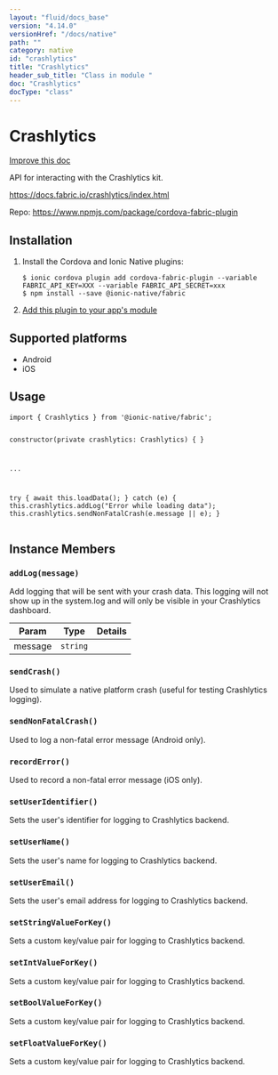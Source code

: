 ```yaml
---
layout: "fluid/docs_base"
version: "4.14.0"
versionHref: "/docs/native"
path: ""
category: native
id: "crashlytics"
title: "Crashlytics"
header_sub_title: "Class in module "
doc: "Crashlytics"
docType: "class"
---
```


<h1 class="api-title">Crashlytics</h1>

<a class="improve-v2-docs" href="http://github.com/ionic-team/ionic-native/edit/master/src/@ionic-native/plugins/fabric/index.ts#L5">
  Improve this doc
</a>







<p>API for interacting with the Crashlytics kit.</p>
<p><a href="https://docs.fabric.io/crashlytics/index.html">https://docs.fabric.io/crashlytics/index.html</a></p>


<p>Repo:
  <a href="https://www.npmjs.com/package/cordova-fabric-plugin">
    https://www.npmjs.com/package/cordova-fabric-plugin
  </a>
</p>


<h2><a class="anchor" name="installation" href="#installation"></a>Installation</h2>
<ol class="installation">
  <li>Install the Cordova and Ionic Native plugins:<br>
    <pre><code class="nohighlight">$ ionic cordova plugin add cordova-fabric-plugin --variable FABRIC_API_KEY=XXX --variable FABRIC_API_SECRET=xxx
$ npm install --save @ionic-native/fabric
</code></pre>
  </li>
  <li><a href="https://ionicframework.com/docs/native/#Add_Plugins_to_Your_App_Module">Add this plugin to your app's module</a></li>
</ol>



<h2><a class="anchor" name="platforms" href="#platforms"></a>Supported platforms</h2>
<ul>
  <li>Android</li><li>iOS</li>
</ul>






<h2><a class="anchor" name="usage" href="#usage"></a>Usage</h2>
<pre><code class="lang-typescript">import { Crashlytics } from &#39;@ionic-native/fabric&#39;;


constructor(private crashlytics: Crashlytics) { }

...

try {
 await this.loadData();
} catch (e) {
 this.crashlytics.addLog(&quot;Error while loading data&quot;);
 this.crashlytics.sendNonFatalCrash(e.message || e);
}
</code></pre>








<h2><a class="anchor" name="instance-members" href="#instance-members"></a>Instance Members</h2>
<h3><a class="anchor" name="addLog" href="#addLog"></a><code>addLog(message)</code></h3>




Add logging that will be sent with your crash data. This logging will not show up
in the system.log and will only be visible in your Crashlytics dashboard.
<table class="table param-table" style="margin:0;">
  <thead>
  <tr>
    <th>Param</th>
    <th>Type</th>
    <th>Details</th>
  </tr>
  </thead>
  <tbody>
  <tr>
    <td>
      message</td>
    <td>
      <code>string</code>
    </td>
    <td>
      </td>
  </tr>
  </tbody>
</table>

<h3><a class="anchor" name="sendCrash" href="#sendCrash"></a><code>sendCrash()</code></h3>




Used to simulate a native platform crash (useful for testing Crashlytics logging).



<h3><a class="anchor" name="sendNonFatalCrash" href="#sendNonFatalCrash"></a><code>sendNonFatalCrash()</code></h3>




Used to log a non-fatal error message (Android only).



<h3><a class="anchor" name="recordError" href="#recordError"></a><code>recordError()</code></h3>




Used to record a non-fatal error message (iOS only).



<h3><a class="anchor" name="setUserIdentifier" href="#setUserIdentifier"></a><code>setUserIdentifier()</code></h3>




Sets the user's identifier for logging to Crashlytics backend.



<h3><a class="anchor" name="setUserName" href="#setUserName"></a><code>setUserName()</code></h3>




Sets the user's name for logging to Crashlytics backend.



<h3><a class="anchor" name="setUserEmail" href="#setUserEmail"></a><code>setUserEmail()</code></h3>




Sets the user's email address for logging to Crashlytics backend.



<h3><a class="anchor" name="setStringValueForKey" href="#setStringValueForKey"></a><code>setStringValueForKey()</code></h3>




Sets a custom key/value pair for logging to Crashlytics backend.



<h3><a class="anchor" name="setIntValueForKey" href="#setIntValueForKey"></a><code>setIntValueForKey()</code></h3>




Sets a custom key/value pair for logging to Crashlytics backend.



<h3><a class="anchor" name="setBoolValueForKey" href="#setBoolValueForKey"></a><code>setBoolValueForKey()</code></h3>




Sets a custom key/value pair for logging to Crashlytics backend.



<h3><a class="anchor" name="setFloatValueForKey" href="#setFloatValueForKey"></a><code>setFloatValueForKey()</code></h3>




Sets a custom key/value pair for logging to Crashlytics backend.










